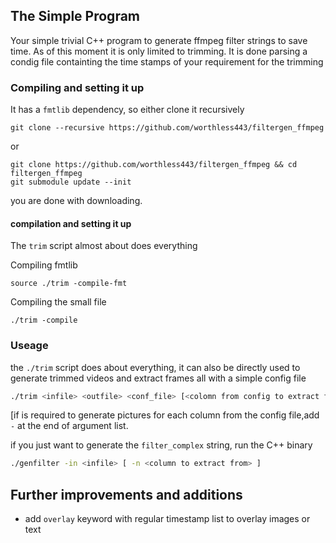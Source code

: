 The Simple Program 
------
Your simple trivial C++ program to generate ffmpeg filter strings to save time. As of this moment it is only limited to trimming. It is done parsing a condig file containting the time stamps of your requirement for the trimming

### Compiling and setting it up 

It has a `fmtlib` dependency, so either clone it recursively

```
git clone --recursive https://github.com/worthless443/filtergen_ffmpeg 
```
or 
```
git clone https://github.com/worthless443/filtergen_ffmpeg && cd filtergen_ffmpeg
git submodule update --init
```
you are done with downloading. 

#### compilation and setting it up

The `trim` script almost about does everything

Compiling fmtlib

```
source ./trim -compile-fmt
```
Compiling the small file

```
./trim -compile
```
### Useage 
the `./trim` script does about everything, it can also be directly used to generate trimmed videos and extract frames all with a simple config file
```bash
./trim <infile> <outfile> <conf_file> [<colomn from config to extract frame|->]
```
[if is required to generate pictures for each column from the config file,add `-` at the end of argument list.

if you just want to generate the `filter_complex` string, run the C++ binary 
```bash
./genfilter -in <infile> [ -n <column to extract from> ]
```
## Further improvements and additions

* add `overlay` keyword with regular timestamp list to overlay images or text
